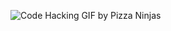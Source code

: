 ![Code Hacking GIF by Pizza Ninjas](https://github.com/user-attachments/assets/e80d11d3-cf2c-4340-b65a-4f05e9a72662)






